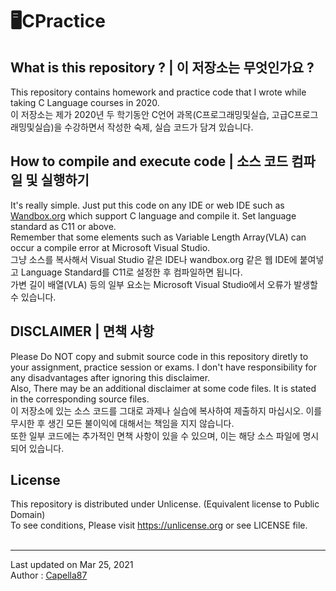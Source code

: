 # 🖥CPractice

## What is this repository ? | 이 저장소는 무엇인가요 ?
This repository contains homework and practice code that I wrote while taking C Language courses in 2020.<br>
이 저장소는 제가 2020년 두 학기동안 C언어 과목(C프로그래밍및실습, 고급C프로그래밍및실습)을 수강하면서 작성한 숙제, 실습 코드가 담겨 있습니다.

## How to compile and execute code | 소스 코드 컴파일 및 실행하기
It's really simple. Just put this code on any IDE or web IDE such as [Wandbox.org](https://wandbox.org) which support C language and compile it. Set language standard as C11 or above.<br>
Remember that some elements such as Variable Length Array(VLA) can occur a compile error at Microsoft Visual Studio.<br>
그냥 소스를 복사해서 Visual Studio 같은 IDE나 wandbox.org 같은 웹 IDE에 붙여넣고 Language Standard를 C11로 설정한 후 컴파일하면 됩니다.<br>
가변 길이 배열(VLA) 등의 일부 요소는 Microsoft Visual Studio에서 오류가 발생할 수 있습니다.

## DISCLAIMER | 면책 사항
Please Do NOT copy and submit source code in this repository diretly to your assignment, practice session or exams. I don't have responsibility for any disadvantages after ignoring this disclaimer.<br>
Also, There may be an additional disclaimer at some code files. It is stated in the corresponding source files.<br> 
이 저장소에 있는 소스 코드를 그대로 과제나 실습에 복사하여 제출하지 마십시오. 이를 무시한 후 생긴 모든 불이익에 대해서는 책임을 지지 않습니다.<br>
또한 일부 코드에는 추가적인 면책 사항이 있을 수 있으며, 이는 해당 소스 파일에 명시되어 있습니다.

## License
This repository is distributed under Unlicense. (Equivalent license to Public Domain)<br>
To see conditions, Please visit <https://unlicense.org> or see LICENSE file.
<br><br>

---
Last updated on Mar 25, 2021<br>
Author : [Capella87](https://github.com/Capella87)
